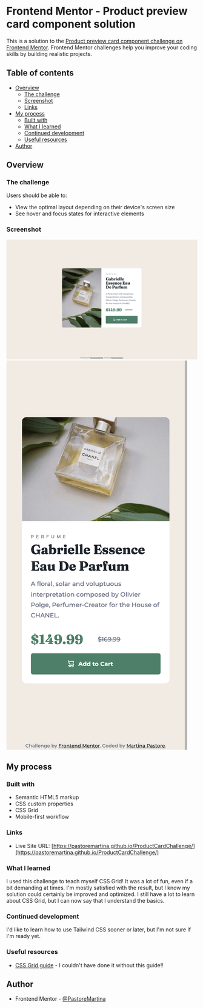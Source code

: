 # Frontend Mentor - Product preview card component solution

This is a solution to the [Product preview card component challenge on Frontend Mentor](https://www.frontendmentor.io/challenges/product-preview-card-component-GO7UmttRfa). Frontend Mentor challenges help you improve your coding skills by building realistic projects. 

## Table of contents

- [Overview](#overview)
  - [The challenge](#the-challenge)
  - [Screenshot](#screenshot)
  - [Links](#links)
- [My process](#my-process)
  - [Built with](#built-with)
  - [What I learned](#what-i-learned)
  - [Continued development](#continued-development)
  - [Useful resources](#useful-resources)
- [Author](#author)

## Overview

### The challenge

Users should be able to:

- View the optimal layout depending on their device's screen size
- See hover and focus states for interactive elements

### Screenshot

![](./screenshotDesktop.png)
![](./screenshotMobile.png)

## My process

### Built with

- Semantic HTML5 markup
- CSS custom properties
- CSS Grid
- Mobile-first workflow

### Links

- Live Site URL: [https://pastoremartina.github.io/ProductCardChallenge/](https://pastoremartina.github.io/ProductCardChallenge/)

### What I learned

I used this challenge to teach myself CSS Grid! It was a lot of fun, even if a bit demanding at times. I'm mostly satisfied with the result, but I know my solution could certainly be improved and optimized. I still have a lot to learn about CSS Grid, but I can now say that I understand the basics.

### Continued development

I'd like to learn how to use Tailwind CSS sooner or later, but I'm not sure if I'm ready yet.

### Useful resources

- [CSS Grid guide](https://css-tricks.com/snippets/css/complete-guide-grid/) - I couldn't have done it without this guide!!

## Author

- Frontend Mentor - [@PastoreMartina](https://www.frontendmentor.io/profile/PastoreMartina)
